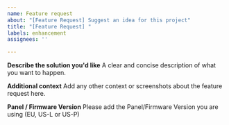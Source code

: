 ```yaml
---
name: Feature request
about: "[Feature Request] Suggest an idea for this project"
title: "[Feature Request] "
labels: enhancement
assignees: ''

---
```


**Describe the solution you'd like**
A clear and concise description of what you want to happen.

**Additional context**
Add any other context or screenshots about the feature request here.

**Panel / Firmware Version**
Please add the Panel/Firmware Version you are using (EU, US-L or US-P)
